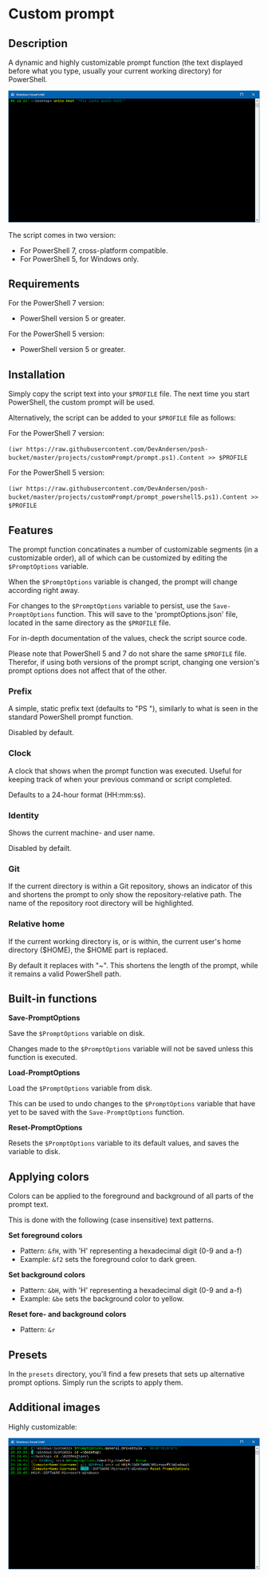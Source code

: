 # Custom prompt

## Description

A dynamic and highly customizable prompt function (the text displayed before what you type, usually your current working directory) for PowerShell.

![Dynamic.](./.github/example1.png)

The script comes in two version:

- For PowerShell 7, cross-platform compatible.
- For PowerShell 5, for Windows only.

## Requirements

For the PowerShell 7 version:
- PowerShell version 5 or greater.

For the PowerShell 5 version:
- PowerShell version 5 or greater.

## Installation

Simply copy the script text into your `$PROFILE` file. The next time you start PowerShell, the custom prompt will be used.

Alternatively, the script can be added to your `$PROFILE` file as follows:

For the PowerShell 7 version:

`(iwr https://raw.githubusercontent.com/DevAndersen/posh-bucket/master/projects/customPrompt/prompt.ps1).Content >> $PROFILE`

For the PowerShell 5 version:

`(iwr https://raw.githubusercontent.com/DevAndersen/posh-bucket/master/projects/customPrompt/prompt_powershell5.ps1).Content >> $PROFILE`

## Features

The prompt function concatinates a number of customizable segments (in a customizable order), all of which can be customized by editing the `$PromptOptions` variable.

When the `$PromptOptions` variable is changed, the prompt will change according right away.

For changes to the `$PromptOptions` variable to persist, use the `Save-PromptOptions` function. This will save to the 'promptOptions.json' file, located in the same directory as the `$PROFILE` file.

For in-depth documentation of the values, check the script source code.

Please note that PowerShell 5 and 7 do not share the same `$PROFILE` file. Therefor, if using both versions of the prompt script, changing one version's prompt options does not affect that of the other.

### Prefix

A simple, static prefix text (defaults to "PS "), similarly to what is seen in the standard PowerShell prompt function.

Disabled by default.

### Clock

A clock that shows when the prompt function was executed. Useful for keeping track of when your previous command or script completed.

Defaults to a 24-hour format (HH:mm:ss).

### Identity

Shows the current machine- and user name.

Disabled by defailt.

### Git

If the current directory is within a Git repository, shows an indicator of this and shortens the prompt to only show the repository-relative path. The name of the repository root directory will be highlighted.

### Relative home

If the current working directory is, or is within, the current user's home directory ($HOME), the $HOME part is replaced.

By default it replaces with "~". This shortens the length of the prompt, while it remains a valid PowerShell path.

## Built-in functions

**Save-PromptOptions**

Save the `$PromptOptions` variable on disk.

Changes made to the `$PromptOptions` variable will not be saved unless this function is executed.

**Load-PromptOptions**

Load the `$PromptOptions` variable from disk.

This can be used to undo changes to the `$PromptOptions` variable that have yet to be saved with the `Save-PromptOptions` function.

**Reset-PromptOptions**

Resets the `$PromptOptions` variable to its default values, and saves the variable to disk.

## Applying colors

Colors can be applied to the foreground and background of all parts of the prompt text.

This is done with the following (case insensitive) text patterns.

**Set foreground colors**

- Pattern: `&fH`, with 'H' representing a hexadecimal digit (0-9 and a-f)
- Example: `&f2` sets the foreground color to dark green.

**Set background colors**

- Pattern: `&bH`, with 'H' representing a hexadecimal digit (0-9 and a-f)
- Example: `&be` sets the background color to yellow.

**Reset fore- and background colors**

- Pattern: `&r`

## Presets

In the `presets` directory, you'll find a few presets that sets up alternative prompt options. Simply run the scripts to apply them.

## Additional images

Highly customizable:

![Highly customizable.](./.github/example2.png)
